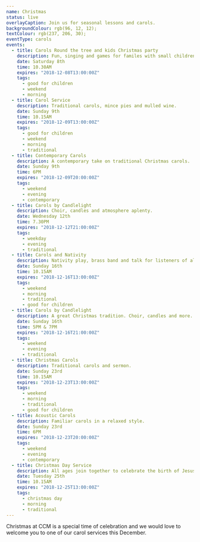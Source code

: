 ```yaml
---
name: Christmas
status: live
overlayCaption: Join us for seasonal lessons and carols.
backgroundColour: rgb(96, 12, 12);
textColour: rgb(237, 206, 30);
eventType: carols
events:
  - title: Carols Round the tree and kids Christmas party
    description: Fun, singing and games for familes with small children.
    date: Saturday 8th
    time: 10.30AM
    expires: "2018-12-08T13:00:00Z"
    tags:
      - good for children
      - weekend
      - morning
  - title: Carol Service
    description: Traditional carols, mince pies and mulled wine.
    date: Sunday 9th
    time: 10.15AM
    expires: "2018-12-09T13:00:00Z"
    tags:
      - good for children
      - weekend
      - morning
      - traditional
  - title: Contemporary Carols
    description: A contemporary take on traditional Christmas carols.
    date: Sunday 9th
    time: 6PM
    expires: "2018-12-09T20:00:00Z"
    tags:
      - weekend
      - evening
      - contemporary
  - title: Carols by Candlelight
    description: Choir, candles and atmosphere aplenty.
    date: Wednesday 12th
    time: 7.30PM
    expires: "2018-12-12T21:00:00Z"
    tags:
      - weekday
      - evening
      - traditional
  - title: Carols and Nativity
    description: Nativity play, brass band and talk for listeners of all ages.
    date: Sunday 16th
    time: 10.15AM
    expires: "2018-12-16T13:00:00Z"
    tags:
      - weekend
      - morning
      - traditional
      - good for children
  - title: Carols by Candlelight
    description: A great Christmas tradition. Choir, candles and more.
    date: Sunday 16th
    time: 5PM & 7PM
    expires: "2018-12-16T21:00:00Z"
    tags:
      - weekend
      - evening
      - traditional
  - title: Christmas Carols
    description: Traditional carols and sermon.
    date: Sunday 23rd
    time: 10.15AM
    expires: "2018-12-23T13:00:00Z"
    tags:
      - weekend
      - morning
      - traditional
      - good for children
  - title: Acoustic Carols
    description: Familiar carols in a relaxed style.
    date: Sunday 23rd
    time: 6PM
    expires: "2018-12-23T20:00:00Z"
    tags:
      - weekend
      - evening
      - contemporary 
  - title: Christmas Day Service
    description: All ages join together to celebrate the birth of Jesus!
    date: Tuesday 25th
    time: 10.15AM
    expires: "2018-12-25T13:00:00Z"
    tags:
      - christmas day
      - morning
      - traditional
---
```

Christmas at CCM is a special time of celebration and we would love to welcome you to one of our carol services this December.
